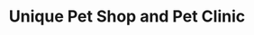 ---
title: "Unique Pet Shop and Pet Clinic"
url: /delhi/unique-pet-shop-and-pet-clinic/
shop: pet
---